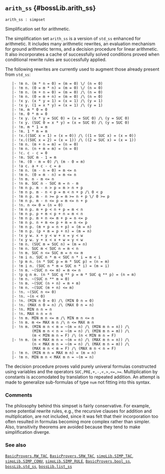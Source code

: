 ## `arith_ss` {#bossLib.arith_ss}


```
arith_ss : simpset
```



Simplification set for arithmetic.


The simplification set `arith_ss` is a version of `std_ss` enhanced for
arithmetic. It includes many arithmetic rewrites, an evaluation mechanism for
ground arithmetic terms, and a decision procedure for linear arithmetic.
It also incorporates a cache of successfully solved conditions proved when
conditional rewrite rules are successfully applied.

The following rewrites are currently used to augment those already present
from `std_ss`:
    
       |- !m n. (m * n = 0) = (m = 0) \/ (n = 0)
       |- !m n. (0 = m * n) = (m = 0) \/ (n = 0)
       |- !m n. (m + n = 0) = (m = 0) /\ (n = 0)
       |- !m n. (0 = m + n) = (m = 0) /\ (n = 0)
       |- !x y. (x * y = 1) = (x = 1) /\ (y = 1)
       |- !x y. (1 = x * y) = (x = 1) /\ (y = 1)
       |- !m. m * 0 = 0
       |- !m. 0 * m = 0
       |- !x y. (x * y = SUC 0) = (x = SUC 0) /\ (y = SUC 0)
       |- !x y. (SUC 0 = x * y) = (x = SUC 0) /\ (y = SUC 0)
       |- !m. m * 1 = m
       |- !m. 1 * m = m
       |- !x.((SUC x = 1) = (x = 0)) /\ ((1 = SUC x) = (x = 0))
       |- !x.((SUC x = 2) = (x = 1)) /\ ((2 = SUC x) = (x = 1))
       |- !m n. (m + n = m) = (n = 0)
       |- !m n. (n + m = m) = (n = 0)
       |- !c. c - c = 0
       |- !m. SUC m - 1 = m
       |- !m. (0 - m = 0) /\ (m - 0 = m)
       |- !a c. a + c - c = a
       |- !m n. (m - n = 0) = m <= n
       |- !m n. (0 = m - n) = m <= n
       |- !n m. n - m <= n
       |- !n m. SUC n - SUC m = n - m
       |- !m n p. m - n > p = m > n + p
       |- !m n p. m - n < p = m < n + p /\ 0 < p
       |- !m n p. m - n >= p = m >= n + p \/ 0 >= p
       |- !m n p. m - n <= p = m <= n + p
       |- !n. n <= 0 = (n = 0)
       |- !m n p. m + p < n + p = m < n
       |- !m n p. p + m < p + n = m < n
       |- !m n p. m + n <= m + p = n <= p
       |- !m n p. n + m <= p + m = n <= p
       |- !m n p. (m + p = n + p) = (m = n)
       |- !m n p. (p + m = p + n) = (m = n)
       |- !x y w. x + y < w + x = y < w
       |- !x y w. y + x < x + w = y < w
       |- !m n. (SUC m = SUC n) = (m = n)
       |- !m n. SUC m < SUC n = m < n
       |- !n m. SUC n <= SUC m = n <= m
       |- !m i n. SUC n * m < SUC n * i = m < i
       |- !p m n. (n * SUC p = m * SUC p) = (n = m)
       |- !m i n. (SUC n * m = SUC n * i) = (m = i)
       |- !n m. ~(SUC n <= m) = m <= n
       |- !p q n m. (n * SUC q ** p = m * SUC q ** p) = (n = m)
       |- !m n. ~(SUC n ** m = 0)
       |- !n m. ~(SUC (n + n) = m + m)
       |- !m n. ~(SUC (m + n) <= m)
       |- !n. ~(SUC n <= 0)
       |- !n. ~(n < 0)
       |- !n. (MIN n 0 = 0) /\ (MIN 0 n = 0)
       |- !n. (MAX n 0 = n) /\ (MAX 0 n = n)
       |- !n. MIN n n = n
       |- !n. MAX n n = n
       |- !n m. MIN m n <= m /\ MIN m n <= n
       |- !n m. m <= MAX m n /\ n <= MAX m n
       |- !n m. (MIN m n < m = ~(m = n) /\ (MIN m n = n)) /\
                (MIN m n < n = ~(m = n) /\ (MIN m n = m)) /\
                (m < MIN m n = F) /\ (n < MIN m n = F)
       |- !n m. (m < MAX m n = ~(m = n) /\ (MAX m n = n)) /\
                (n < MAX m n = ~(m = n) /\ (MAX m n = m)) /\
                (MAX m n < m = F) /\ (MAX m n < n = F)
       |- !m n. (MIN m n = MAX m n) = (m = n)
       |- !m n. MIN m n < MAX m n = ~(m = n)
    

The decision procedure proves valid purely univeral formulas
constructed using variables and the operators `SUC,PRE,+,-,<,>,<=,>=`.
Multiplication by constants is accomodated by translation to repeated
addition. An attempt is made to generalize sub-formulas of type `num`
not fitting into this syntax.

### Comments

The philosophy behind this simpset is fairly conservative. For example,
some potential rewrite rules, e.g., the recursive clauses for addition
and multiplication, are not included, since it was felt that their
incorporation too often resulted in formulas becoming more complex
rather than simpler. Also, transitivity theorems are avoided because
they tend to make simplification diverge.

### See also

[`BasicProvers.RW_TAC`](#BasicProvers.RW_TAC), [`BasicProvers.SRW_TAC`](#BasicProvers.SRW_TAC), [`simpLib.SIMP_TAC`](#simpLib.SIMP_TAC), [`simpLib.SIMP_CONV`](#simpLib.SIMP_CONV), [`simpLib.SIMP_RULE`](#simpLib.SIMP_RULE), [`BasicProvers.bool_ss`](#BasicProvers.bool_ss), [`bossLib.std_ss`](#bossLib.std_ss), [`bossLib.list_ss`](#bossLib.list_ss)

